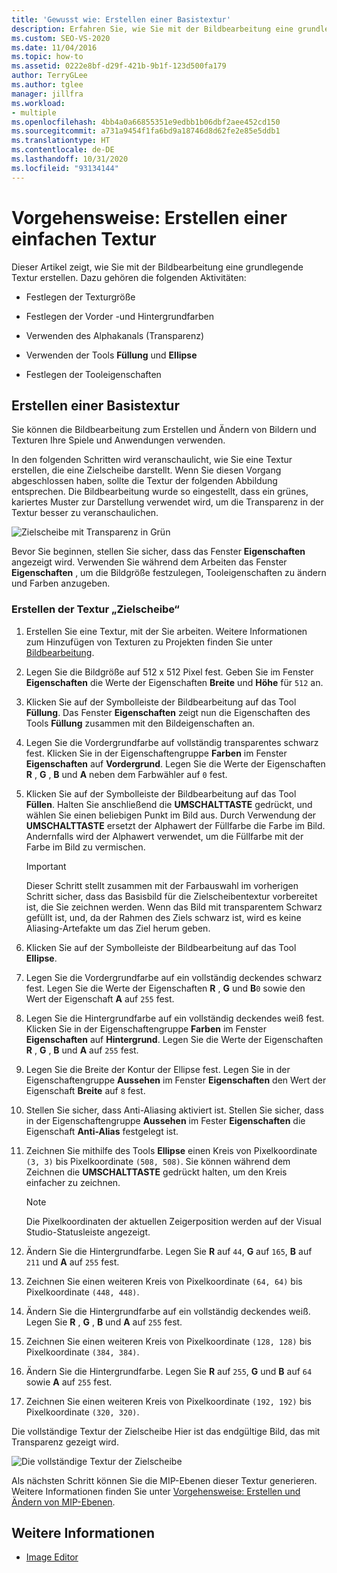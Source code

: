 ```yaml
---
title: 'Gewusst wie: Erstellen einer Basistextur'
description: Erfahren Sie, wie Sie mit der Bildbearbeitung eine grundlegende Textur erstellen, einschließlich der Festlegung von Texturgröße, Tooleigenschaften und anderer Aktivitäten.
ms.custom: SEO-VS-2020
ms.date: 11/04/2016
ms.topic: how-to
ms.assetid: 0222e8bf-d29f-421b-9b1f-123d500fa179
author: TerryGLee
ms.author: tglee
manager: jillfra
ms.workload:
- multiple
ms.openlocfilehash: 4bb4a0a66855351e9edbb1b06dbf2aee452cd150
ms.sourcegitcommit: a731a9454f1fa6bd9a18746d8d62fe2e85e5ddb1
ms.translationtype: HT
ms.contentlocale: de-DE
ms.lasthandoff: 10/31/2020
ms.locfileid: "93134144"
---
```

# <a name="how-to-create-a-basic-texture"></a>Vorgehensweise: Erstellen einer einfachen Textur

Dieser Artikel zeigt, wie Sie mit der Bildbearbeitung eine grundlegende Textur erstellen. Dazu gehören die folgenden Aktivitäten:

- Festlegen der Texturgröße

- Festlegen der Vorder -und Hintergrundfarben

- Verwenden des Alphakanals (Transparenz)

- Verwenden der Tools **Füllung** und **Ellipse**

- Festlegen der Tooleigenschaften

## <a name="create-a-basic-texture"></a>Erstellen einer Basistextur

Sie können die Bildbearbeitung zum Erstellen und Ändern von Bildern und Texturen Ihre Spiele und Anwendungen verwenden.

In den folgenden Schritten wird veranschaulicht, wie Sie eine Textur erstellen, die eine Zielscheibe darstellt. Wenn Sie diesen Vorgang abgeschlossen haben, sollte die Textur der folgenden Abbildung entsprechen. Die Bildbearbeitung wurde so eingestellt, dass ein grünes, kariertes Muster zur Darstellung verwendet wird, um die Transparenz in der Textur besser zu veranschaulichen.

![Zielscheibe mit Transparenz in Grün](../designers/media/digit-bullseye-texture-in-editor.png)

Bevor Sie beginnen, stellen Sie sicher, dass das Fenster **Eigenschaften** angezeigt wird. Verwenden Sie während dem Arbeiten das Fenster **Eigenschaften** , um die Bildgröße festzulegen, Tooleigenschaften zu ändern und Farben anzugeben.

### <a name="create-a-bullseye-target-texture"></a>Erstellen der Textur „Zielscheibe“

1. Erstellen Sie eine Textur, mit der Sie arbeiten. Weitere Informationen zum Hinzufügen von Texturen zu Projekten finden Sie unter [Bildbearbeitung](../designers/image-editor.md#get-started).

2. Legen Sie die Bildgröße auf 512 x 512 Pixel fest. Geben Sie im Fenster **Eigenschaften** die Werte der Eigenschaften **Breite** und **Höhe** für `512` an.

3. Klicken Sie auf der Symbolleiste der Bildbearbeitung auf das Tool **Füllung**. Das Fenster **Eigenschaften** zeigt nun die Eigenschaften des Tools **Füllung** zusammen mit den Bildeigenschaften an.

4. Legen Sie die Vordergrundfarbe auf vollständig transparentes schwarz fest. Klicken Sie in der Eigenschaftengruppe **Farben** im Fenster **Eigenschaften** auf **Vordergrund**. Legen Sie die Werte der Eigenschaften **R** , **G** , **B** und **A** neben dem Farbwähler auf `0` fest.

5. Klicken Sie auf der Symbolleiste der Bildbearbeitung auf das Tool **Füllen**. Halten Sie anschließend die **UMSCHALTTASTE** gedrückt, und wählen Sie einen beliebigen Punkt im Bild aus. Durch Verwendung der **UMSCHALTTASTE** ersetzt der Alphawert der Füllfarbe die Farbe im Bild. Andernfalls wird der Alphawert verwendet, um die Füllfarbe mit der Farbe im Bild zu vermischen.

    > [!IMPORTANT]
    > Dieser Schritt stellt zusammen mit der Farbauswahl im vorherigen Schritt sicher, dass das Basisbild für die Zielscheibentextur vorbereitet ist, die Sie zeichnen werden. Wenn das Bild mit transparentem Schwarz gefüllt ist, und, da der Rahmen des Ziels schwarz ist, wird es keine Aliasing-Artefakte um das Ziel herum geben.

6. Klicken Sie auf der Symbolleiste der Bildbearbeitung auf das Tool **Ellipse**.

7. Legen Sie die Vordergrundfarbe auf ein vollständig deckendes schwarz fest. Legen Sie die Werte der Eigenschaften **R** , **G** und **B**`0` sowie den Wert der Eigenschaft **A** auf `255` fest.

8. Legen Sie die Hintergrundfarbe auf ein vollständig deckendes weiß fest. Klicken Sie in der Eigenschaftengruppe **Farben** im Fenster **Eigenschaften** auf **Hintergrund**. Legen Sie die Werte der Eigenschaften **R** , **G** , **B** und **A** auf `255` fest.

9. Legen Sie die Breite der Kontur der Ellipse fest. Legen Sie in der Eigenschaftengruppe **Aussehen** im Fenster **Eigenschaften** den Wert der Eigenschaft **Breite** auf `8` fest.

10. Stellen Sie sicher, dass Anti-Aliasing aktiviert ist. Stellen Sie sicher, dass in der Eigenschaftengruppe **Aussehen** im Fester **Eigenschaften** die Eigenschaft **Anti-Alias** festgelegt ist.

11. Zeichnen Sie mithilfe des Tools **Ellipse** einen Kreis von Pixelkoordinate `(3, 3)` bis Pixelkoordinate `(508, 508)`. Sie können während dem Zeichnen die **UMSCHALTTASTE** gedrückt halten, um den Kreis einfacher zu zeichnen.

    > [!NOTE]
    > Die Pixelkoordinaten der aktuellen Zeigerposition werden auf der Visual Studio-Statusleiste angezeigt.

12. Ändern Sie die Hintergrundfarbe. Legen Sie **R** auf `44`, **G** auf `165`, **B** auf `211` und **A** auf `255` fest.

13. Zeichnen Sie einen weiteren Kreis von Pixelkoordinate `(64, 64)` bis Pixelkoordinate `(448, 448)`.

14. Ändern Sie die Hintergrundfarbe auf ein vollständig deckendes weiß. Legen Sie **R** , **G** , **B** und **A** auf `255` fest.

15. Zeichnen Sie einen weiteren Kreis von Pixelkoordinate `(128, 128)` bis Pixelkoordinate `(384, 384)`.

16. Ändern Sie die Hintergrundfarbe. Legen Sie **R** auf `255`, **G** und **B** auf `64` sowie **A** auf `255` fest.

17. Zeichnen Sie einen weiteren Kreis von Pixelkoordinate `(192, 192)` bis Pixelkoordinate `(320, 320)`.

Die vollständige Textur der Zielscheibe Hier ist das endgültige Bild, das mit Transparenz gezeigt wird.

![Die vollständige Textur der Zielscheibe](../designers/media/gfx_image_demo_bullseye.png)

Als nächsten Schritt können Sie die MIP-Ebenen dieser Textur generieren. Weitere Informationen finden Sie unter [Vorgehensweise: Erstellen und Ändern von MIP-Ebenen](../designers/how-to-create-and-modify-mip-levels.md).

## <a name="see-also"></a>Weitere Informationen

- [Image Editor](../designers/image-editor.md)

